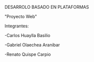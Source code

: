 DESARROLO BASADO EN PLATAFORMAS

"Proyecto Web"

Integrantes:

-Carlos Huaylla Basilio

-Gabriel Olaechea Aranibar

-Renato Quispe Carpio
